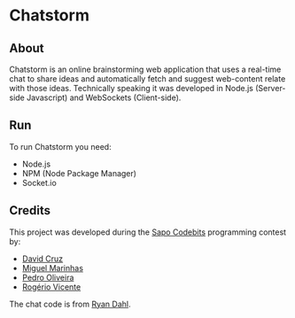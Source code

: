 # Chatstorm

## About
Chatstorm is an online brainstorming web application that uses a real-time chat to share ideas and automatically fetch and suggest web-content relate with those ideas. Technically speaking it was developed in Node.js (Server-side Javascript) and WebSockets (Client-side).

## Run
To run Chatstorm you need:

* Node.js
* NPM (Node Package Manager)
* Socket.io

## Credits
This project was developed during the [Sapo Codebits][0] programming contest by:

* [David Cruz][2]
* [Miguel Marinhas][3]
* [Pedro Oliveira][4]
* [Rogério Vicente][5]

The chat code is from [Ryan Dahl][1].

[0]: http://codebits.eu
[1]: https://github.com/ry
[2]: https://github.com/dcruz
[3]: https://github.com/miguelm
[4]: http://pedrooliveira.net
[5]: http://rogeriopvl.com
